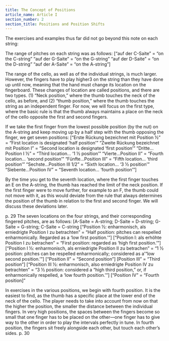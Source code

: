 ```yaml
---
title: The Concept of Positions
article_name: Article I
section_number: 2
section_title: Positions and Position Shifts
---
```


The exercises and examples thus far did not go beyond this note on each string:

The range of pitches on each string was as follows:
[“auf der C-Saite” = “on the C-string”
“auf der G-Saite” = “on the G-string”
“auf der D-Saite” = “on the D-string”
“auf der A-Saite” = “on the A-string”]

The range of the cello, as well as of the individual strings, is much larger. However, the fingers have to play higher3 on the string than they have done up until now, meaning that the hand must change its location on the fingerboard.
These changes of location are called positions, and there are two types. (1) “Neck position,” where the thumb touches the neck of the cello, as before, and (2) “thumb position,” where the thumb touches the string as an independent finger.
For now, we will focus on the first type, where the basic rule is that the thumb always maintains a place on the neck of the cello opposite the first and second fingers.

If we take the first finger from the lowest possible position (by the nut) on the A-string and keep moving up by a half step with the thumb opposing the finger, we get seven positions:
[“Erste Rückung bezeichnet mit Position ½” = “First location is designated ‘half position’”
“Zweite Rückung bezeichnet mit Position I” = “Second location is designated ‘first position’”
“Dritte…Position I ½” = “Third location… ‘1 ½ position’”
“Vierte…Position II” = “Fourth location… ‘second position’”
“Fünfte…Position III” = “Fifth location… ‘third position’”
“Sechste…Position III 1/2” = “Sixth location… ‘3 ½ position’”
“Siebente…Position IV” = “Seventh location… ‘fourth position’”]

By the time you get to the seventh location, where the first finger touches an E on the A-string, the thumb has reached the limit of the neck position. If the first finger were to move further, for example to an F, the thumb could not move with it, as this would deviate from the rule that always determines the position of the thumb in relation to the first and second finger. We will discuss these deviations later.

p. 29
The seven locations on the four strings, and their corresponding fingered pitches, are as follows:
[A-Saite = A-string; D-Saite = D-string; G-Saite = G-string; C-Saite = C-string
[“Position ½: enharmonisch, als erniedrigte Position I zu betrachten” = “Half position: pitches can respelled enharmonically. Regarded as a ‘low first position.’”]
[“Position I: als erhöhte Position I zu betrachen” = “First position: regarded as ‘high first position.’”]
[“Position I ½: enharmonisch, als erniedrigte Position II zu betrachen” = “1 ½ position: pitches can be respelled enharmonically; considered as a’“low second position.’”]
[“Position II” = “Second position”]
[Position III” = “Third position”]
[“Position III ½: enharmonisch, also erniedrigte Position IV zu betrachten” = “3 ½ position: considered a “high third position,” or, if enharmonically respelled, a ‘low fourth position.’”]
[“Position IV” = “Fourth position]”

In exercises in the various positions, we begin with fourth position. It is the easiest to find, as the thumb has a specific place at the lower end of the neck of the cello. The player needs to take into account from now on that the higher the position, the smaller the distance between the individual fingers. In very high positions, the spaces between the fingers become so small that one finger has to be placed on the other—one finger has to give way to the other in order to play the intervals perfectly in tune. In fourth position, the fingers sit freely alongside each other, but touch each other’s sides.
p. 30
